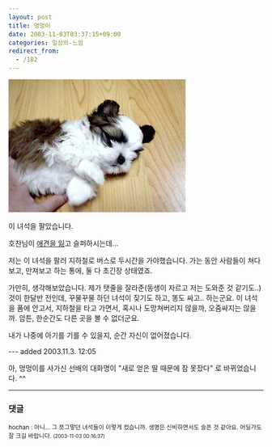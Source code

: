 ```yaml
---
layout: post
title: 멍멍이
date: 2003-11-03T03:37:15+09:00
categories: 일상의-느낌
redirect_from:
  - /182
---
```


![ ](/assets/media/photo_DSC02210.jpg)

이 녀석을 팔았습니다.

호찬님이 <a href="http://hochan.net/archives/2003/10/28@10:59AM.html">애견을 잃</a>고 슬퍼하시는데...

저는 이 녀석을 팔러 지하철로 버스로 두시간을 가야했습니다. 가는 동안 사람들이 쳐다보고, 만져보고 하는 통에, 둘 다 초긴장 상태였죠.

가만히, 생각해보았습니다. 제가 탯줄을 잘라준(동생이 자르고 저는 도와준 것 같기도..) 것이 한달반 전인데, 꾸물꾸물 하던 녀석이 짖기도 하고, 똥도 싸고.. 하는군요. 이 녀석을 품에 안고서, 지하철을 타고 가면서, 혹시나 도망쳐버리지 않을까, 오줌싸지는 않을까. 암튼, 한순간도 다른 곳을 볼 수 없더군요.

내가 나중에 아기를 기를 수 있을지, 순간 자신이 없어졌습니다.

--- added 2003.11.3. 12:05

아, 멍멍이를 사가신 선배의 대화명이 "새로 얻은 딸 때문에 잠 못잤다" 로 바뀌었습니다. ^^

* * *

### 댓글



<!--- cmt:395 --->
<!--- mail: --->
<!--- parent:0 --->

<small>hochan : 아니... 그 쪼그맣던 녀석들이 이렇게 컸습니까. 생명은 신비하면서도 슬픈 것 같아요. 어딜가도 잘 크길 바랍니다. <small>(2003-11-03 00:16:37)</small></small>

